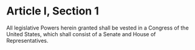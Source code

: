 # Article I, Section 1

All legislative Powers herein granted shall be vested in a Congress of the
United States, which shall consist of a Senate and House of
Representatives.

